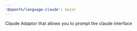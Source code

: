 ```yaml
---
'@openfn/language-claude': major
---
```


Claude Adaptor that allows you to prompt the claude interface
